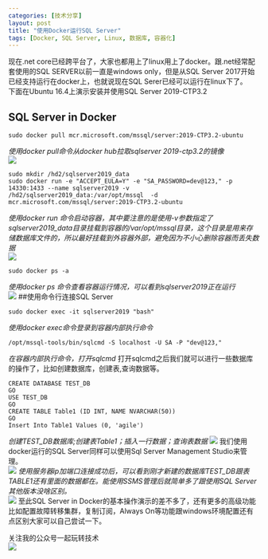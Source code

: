 ```yaml
---
categories: [技术分享]
layout: post
title: "使用Docker运行SQL Server"
tags: [Docker, SQL Server, Linux, 数据库, 容器化]
---
```


现在.net core已经跨平台了，大家也都用上了linux用上了docker。跟.net经常配套使用的SQL SERVER以前一直是windows only，但是从SQL Server 2017开始已经支持运行在docker上，也就说现在SQL Serer已经可以运行在linux下了。   
下面在Ubuntu 16.4上演示安装并使用SQL Server 2019-CTP3.2
## SQL Server in Docker
```
sudo docker pull mcr.microsoft.com/mssql/server:2019-CTP3.2-ubuntu
```
*使用docker pull命令从docker hub拉取sqlserver 2019-ctp3.2的镜像*   
![](https://images.cnblogs.com/cnblogs_com/kklldog/1401672/o_QQ%E6%88%AA%E5%9B%BE20190725235741.png) 
```
sudo mkdir /hd2/sqlserver2019_data
sudo docker run -e "ACCEPT_EULA=Y" -e "SA_PASSWORD=dev@123," -p 14330:1433 --name sqlserver2019 -v /hd2/sqlserver2019_data:/var/opt/mssql  -d mcr.microsoft.com/mssql/server:2019-CTP3.2-ubuntu
```
*使用docker run 命令启动容器，其中要注意的是使用-v参数指定了sqlserver2019_data目录挂载到容器的/var/opt/mssql目录，这个目录是用来存储数据库文件的，所以最好挂载到外容器外部，避免因为不小心删除容器而丢失数据*   
![](https://images.cnblogs.com/cnblogs_com/kklldog/1401672/o_QQ%E6%88%AA%E5%9B%BE20190726000058.png)
```
sudo docker ps -a
```
*使用docker ps 命令查看容器运行情况，可以看到sqlserver2019正在运行*   
![](https://images.cnblogs.com/cnblogs_com/kklldog/1401672/o_QQ%E6%88%AA%E5%9B%BE20190726000119.png)
##使用命令行连接SQL Server
```
sudo docker exec -it sqlserver2019 "bash"
```
*使用docker exec命令登录到容器内部执行命令*
```
/opt/mssql-tools/bin/sqlcmd -S localhost -U SA -P "dev@123,"
```
*在容器内部执行命令，打开sqlcmd*
打开sqlcmd之后我们就可以进行一些数据库的操作了，比如创建数据库，创建表,查询数据等。
```
CREATE DATABASE TEST_DB
GO
USE TEST_DB
GO
CREATE TABLE Table1 (ID INT, NAME NVARCHAR(50))
GO
Insert Into Table1 Values (0, 'agile')
```
*创建TEST_DB数据库;创建表Table1；插入一行数据；查询表数据*
![](https://images.cnblogs.com/cnblogs_com/kklldog/1401672/o_QQ%E6%88%AA%E5%9B%BE20190726004029.png)
我们使用docker运行的SQL Server同样可以使用Sql Server Management Studio来管理。  
![](https://images.cnblogs.com/cnblogs_com/kklldog/1401672/o_QQ%E6%88%AA%E5%9B%BE20190726000914.png) 
*使用服务器ip加端口连接成功后，可以看到刚才新建的数据库TEST_DB跟表TABLE1还有里面的数据都在。能使用SSMS管理后就简单多了跟使用SQL Server其他版本没啥区别。*   
![](https://images.cnblogs.com/cnblogs_com/kklldog/1401672/o_QQ%E6%88%AA%E5%9B%BE20190726004109.png) 
至此SQL Server in Docker的基本操作演示的差不多了，还有更多的高级功能比如配置故障转移集群，复制订阅，Always On等功能跟windows环境配置还有点区别大家可以自己尝试一下。

    
关注我的公众号一起玩转技术   
![](https://s1.ax1x.com/2020/06/29/NfQjds.jpg)